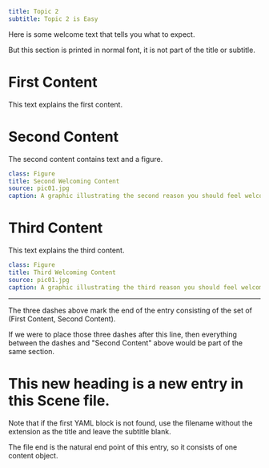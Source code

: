 ```yaml
title: Topic 2
subtitle: Topic 2 is Easy
```

Here is some welcome text that tells you what to expect.

But this section is printed in normal font, it is not part of the title or subtitle.

# First Content

This text explains the first content.

# Second Content

The second content contains text and a figure.

```yaml
class: Figure
title: Second Welcoming Content
source: pic01.jpg
caption: A graphic illustrating the second reason you should feel welcome here. 
```

# Third Content

This text explains the third content.

```yaml
class: Figure
title: Third Welcoming Content
source: pic01.jpg
caption: A graphic illustrating the third reason you should feel welcome here. 
```

---

The three dashes above mark the end of the entry consisting of the set of (First Content, Second Content).

If we were to place those three dashes after this line, then everything between the dashes and "Second Content" above would be part of the same section.

# This new heading is a new entry in this Scene file.

Note that if the first YAML block is not found, use the filename without the extension as the title and leave the subtitle blank.

The file end is the natural end point of this entry, so it consists of one content object.
